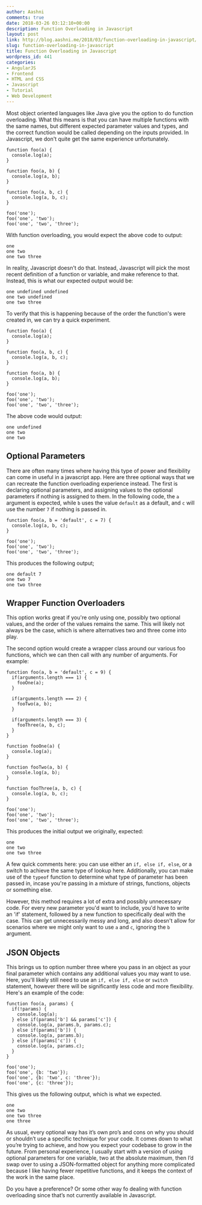 ```yaml
---
author: Aashni
comments: true
date: 2018-03-26 03:12:10+00:00
description: Function Overloading in Javascript
layout: post
link: http://blog.aashni.me/2018/03/function-overloading-in-javascript/
slug: function-overloading-in-javascript
title: Function Overloading in Javascript
wordpress_id: 441
categories:
- AngularJS
- Frontend
- HTML and CSS
- Javascript
- Tutorial
- Web Development
---
```


Most object oriented languages like Java give you the option to do function overloading. What this means is that you can have multiple functions with the same names, but different expected parameter values and types, and the correct function would be called depending on the inputs provided. In Javascript, we don't quite get the same experience unfortunately.


    
    
    function foo(a) {
      console.log(a);
    }
    
    function foo(a, b) {
      console.log(a, b);
    }
    
    function foo(a, b, c) {
      console.log(a, b, c);
    }
    
    foo('one');
    foo('one', 'two');
    foo('one', 'two', 'three');
    



With function overloading, you would expect the above code to output:

    
    
    one
    one two
    one two three
    



In reality, Javascript doesn't do that. Instead, Javascript will pick the most recent definition of a function or variable, and make reference to that. Instead, this is what our expected output would be:

    
    one undefined undefined
    one two undefined
    one two three
    



To verify that this is happening because of the order the function's were created in, we can try a quick experiment.


    
    
    function foo(a) {
      console.log(a);
    }
    
    function foo(a, b, c) {
      console.log(a, b, c);
    }
    
    function foo(a, b) {
      console.log(a, b);
    }
    
    foo('one');
    foo('one', 'two');
    foo('one', 'two', 'three');
    



The above code would output:


    
    
    one undefined
    one two
    one two
    





## Optional Parameters



There are often many times where having this type of power and flexibility can come in useful in a javascript app. Here are three optional ways that we can recreate the function overloading experience instead. The first is declaring optional parameters, and assigning values to the optional parameters if nothing is assigned to them. In the following code, the `a` argument is expected, while `b` uses the value `default` as a default, and `c` will use the number `7` if nothing is passed in.


    
    
    function foo(a, b = 'default', c = 7) {
      console.log(a, b, c);
    }
    
    foo('one');
    foo('one', 'two');
    foo('one', 'two', 'three');
    



This produces the following output;


    
    
    one default 7
    one two 7 
    one two three 
    





## Wrapper Function Overloaders


This option works great if you're only using one, possibly two optional values, and the order of the values remains the same. This will likely not always be the case, which is where alternatives two and three come into play.

The second option would create a wrapper class around our various foo functions, which we can then call with any number of arguments. For example:


    
    
    function foo(a, b = 'default', c = 9) {
      if(arguments.length === 1) {
        fooOne(a);
      }
    
      if(arguments.length === 2) {
        fooTwo(a, b);
      }
    
      if(arguments.length === 3) {
        fooThree(a, b, c);
      }
    }
    
    function fooOne(a) {
      console.log(a);
    }
    
    function fooTwo(a, b) {
      console.log(a, b);
    }
    
    function fooThree(a, b, c) {
      console.log(a, b, c);
    }
    
    foo('one');
    foo('one', 'two');
    foo('one', 'two', 'three');
    
    



This produces the initial output we originally, expected:


    
    
    one
    one two
    one two three
    



A few quick comments here: you can use either an `if, else if, else`, or a switch to achieve the same type of lookup here. Additionally, you can make use of the `typeof` function to determine what type of parameter has been passed in, incase you're passing in a mixture of strings, functions, objects or something else.

However, this method requires a lot of extra and possibly unnecessary code. For every new parameter you'd want to include, you'd have to write an 'if' statement, followed by a new function to specifically deal with the case. This can get unnecessarily messy and long, and also doesn't allow for scenarios where we might only want to use `a` and `c`, ignoring the `b` argument. 



## JSON Objects



This brings us to option number three where you pass in an object as your final parameter which contains any additional values you may want to use. Here, you'll likely still need to use an `if, else if, else` or `switch` statement, however there will be significantly less code and more flexibility. Here's an example of the code:


    
    
    function foo(a, params) {
      if(!params) {
        console.log(a);
      } else if(params['b'] && params['c']) {
        console.log(a, params.b, params.c);
      } else if(params['b']) {
        console.log(a, params.b);
      } else if(params['c']) {
        console.log(a, params.c);
      }
    }
    
    foo('one');
    foo('one', {b: 'two'});
    foo('one', {b: 'two', c: 'three'});
    foo('one', {c: 'three'});
    



This gives us the following output, which is what we expected.


    
    
    one
    one two
    one two three
    one three
    



As usual, every optional way has it’s own pro’s and cons on why you should or shouldn’t use a specific technique for your code. It comes down to what you’re trying to achieve, and how you expect your codebase to grow in the future. From personal experience, I usually start with a version of using optional parameters for one variable, two at the absolute maximum, then I’d swap over to using a JSON-formatted object for anything more complicated because I like having fewer repetitive functions, and it keeps the context of the work in the same place.

Do you have a preference? Or some other way fo dealing with function overloading since that’s not currently available in Javascript.
